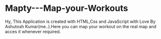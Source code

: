 # Mapty---Map-your-Workouts
Hy, This Application is created with HTML,Css and JavaScript with Love By Ashutosh Kumar(me..).Here you can map your workout on the real map and acces it whenever required.
